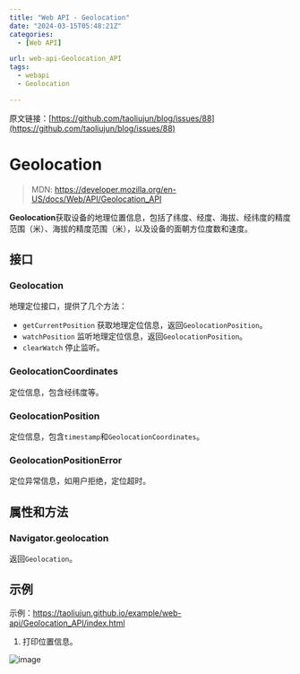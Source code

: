 ```yaml
---
title: "Web API - Geolocation"
date: "2024-03-15T05:48:21Z"
categories:
  - [Web API]

url: web-api-Geolocation_API
tags:
  - webapi
  - Geolocation

---
```



原文链接：[https://github.com/taoliujun/blog/issues/88](https://github.com/taoliujun/blog/issues/88)

<!--hexo

---
url: web-api-Geolocation_API
tags:
  - webapi
  - Geolocation
---

-->

# Geolocation

> MDN: https://developer.mozilla.org/en-US/docs/Web/API/Geolocation_API

**Geolocation**获取设备的地理位置信息，包括了纬度、经度、海拔、经纬度的精度范围（米）、海拔的精度范围（米），以及设备的面朝方位度数和速度。

## 接口

### Geolocation

地理定位接口，提供了几个方法：

-   `getCurrentPosition` 获取地理定位信息，返回`GeolocationPosition`。
-   `watchPosition` 监听地理定位信息，返回`GeolocationPosition`。
-   `clearWatch` 停止监听。

### GeolocationCoordinates

定位信息，包含经纬度等。

### GeolocationPosition

定位信息，包含`timestamp`和`GeolocationCoordinates`。

### GeolocationPositionError

定位异常信息，如用户拒绝，定位超时。

## 属性和方法

### Navigator.geolocation

返回`Geolocation`。

## 示例

示例：https://taoliujun.github.io/example/web-api/Geolocation_API/index.html

1. 打印位置信息。

![image](https://github.com/taoliujun/blog/assets/5689134/0eee3be8-2880-406a-acc9-0b5c50512fc8)




